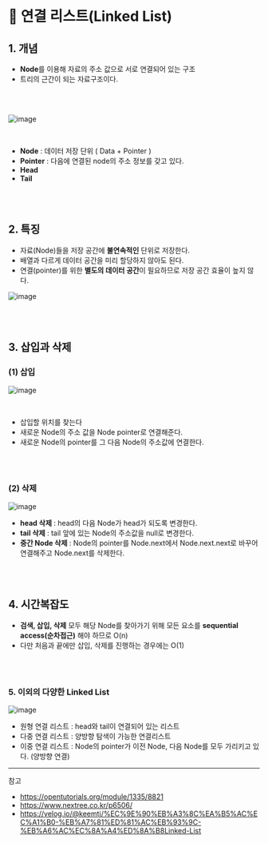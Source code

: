 # 📌 연결 리스트(Linked List)

## 1. 개념

- **Node**를 이용해 자료의 주소 값으로 서로 연결되어 있는 구조
- 트리의 근간이 되는 자료구조이다.

<br><br>

![image](https://user-images.githubusercontent.com/63834758/200341034-6cb3d7f4-a0c0-4481-b348-a4865b6ffc32.png)

<br>

- **Node** : 데이터 저장 단위 ( Data + Pointer )
- **Pointer** : 다음에 연결된 node의 주소 정보를 갖고 있다.
- **Head**
- **Tail**

<br>
<br>

## 2. 특징

- 자료(Node)들을 저장 공간에 **불연속적인** 단위로 저장한다.
- 배열과 다르게 데이터 공간을 미리 할당하지 않아도 된다.
- 연결(pointer)를 위한 **별도의 데이터 공간**이 필요하므로 저장 공간 효율이 높지 않다.


![image](https://user-images.githubusercontent.com/63834758/200721995-bb9f59d4-aeaf-4134-ad72-f48e4364f037.png)


<br>
<br>

## 3. 삽입과 삭제

### (1) 삽입

![image](https://user-images.githubusercontent.com/63834758/200341849-0e551a78-215a-4b47-b892-ef0293e792e9.png)

<br>

- 삽입할 위치를 찾는다
- 새로운 Node의 주소 값을 Node pointer로 연결해준다.
- 새로운 Node의 pointer를 그 다음 Node의 주소값에 연결한다.

<br><br>

### (2) 삭제

![image](https://user-images.githubusercontent.com/63834758/200342636-c7652a4a-779e-4fb7-b726-23ba428856f0.png)

- **head 삭제** :  head의 다음 Node가 head가 되도록 변경한다.
- **tail 삭제** : tail 앞에 있는 Node의 주소값을 null로 변경한다.
- **중간 Node 삭제** : Node의 pointer를 Node.next에서 Node.next.next로 바꾸어 연결해주고 Node.next를 삭제한다.
 
<br>
<br>

## 4. 시간복잡도

- **검색, 삽입, 삭제** 모두 해당 Node를 찾아가기 위해 모든 요소를 **sequential access(순차접근)** 해야 하므로 O(n)
- 다만 처음과 끝에만 삽입, 삭제를 진행하는 경우에는 O(1)

<br>
<br>

### 5. 이외의 다양한 Linked List

![image](https://user-images.githubusercontent.com/63834758/200342729-6fded566-8156-45df-b597-648fc47ed5a6.png)



- 원형 연결 리스트 : head와 tail이 연결되어 있는 리스트
- 다중 연결 리스트 : 양방향 탐색이 가능한 연결리스트
- 이중 연결 리스트 : Node의 pointer가 이전 Node, 다음 Node를 모두 가리키고 있다. (양방향 연결)

<hr>

참고

- https://opentutorials.org/module/1335/8821
- https://www.nextree.co.kr/p6506/
- https://velog.io/@keemtj/%EC%9E%90%EB%A3%8C%EA%B5%AC%EC%A1%B0-%EB%A7%81%ED%81%AC%EB%93%9C-%EB%A6%AC%EC%8A%A4%ED%8A%B8Linked-List
